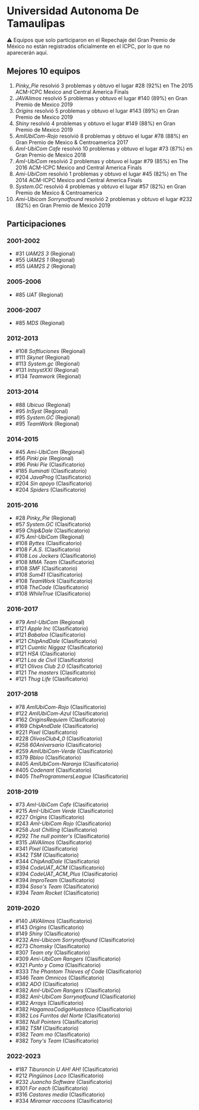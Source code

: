 # Universidad Autonoma De Tamaulipas

:warning: Equipos que solo participaron en el Repechaje del Gran Premio de México no están registrados oficialmente en el ICPC, por lo que no aparecerán aquí.

## Mejores 10 equipos

1. _Pinky_Pie_ resolvió 3 problemas y obtuvo el lugar #28 (92%) en The 2015 ACM-ICPC Mexico and Central America Finals
1. _JAVAlimos_ resolvió 5 problemas y obtuvo el lugar #140 (89%) en Gran Premio de Mexico 2019
1. _Origins_ resolvió 5 problemas y obtuvo el lugar #143 (89%) en Gran Premio de Mexico 2019
1. _Shiny_ resolvió 4 problemas y obtuvo el lugar #149 (88%) en Gran Premio de Mexico 2019
1. _AmIUbiCom-Rojo_ resolvió 8 problemas y obtuvo el lugar #78 (88%) en Gran Premio de Mexico & Centroamerica 2017
1. _AmI-UbiCom Cafe_ resolvió 10 problemas y obtuvo el lugar #73 (87%) en Gran Premio de Mexico 2018
1. _AmI-UbiCom_ resolvió 2 problemas y obtuvo el lugar #79 (85%) en The 2016 ACM-ICPC Mexico and Central America Finals
1. _Ami-UbiCom_ resolvió 1 problemas y obtuvo el lugar #45 (82%) en The 2014 ACM-ICPC Mexico and Central America Finals
1. _System.GC_ resolvió 4 problemas y obtuvo el lugar #57 (82%) en Gran Premio de Mexico & Centroamerica
1. _Ami-Ubicom Sorrynotfound_ resolvió 2 problemas y obtuvo el lugar #232 (82%) en Gran Premio de Mexico 2019

## Participaciones

### 2001-2002

- #31 _UAM2S 3_ (Regional)
- #55 _UAM2S 1_ (Regional)
- #55 _UAM2S 2_ (Regional)

### 2005-2006

- #85 _UAT_ (Regional)

### 2006-2007

- #85 _MDS_ (Regional)

### 2012-2013

- #108 _Softluciones_ (Regional)
- #111 _Skynet_ (Regional)
- #113 _System.gc_ (Regional)
- #131 _IntsystXXI_ (Regional)
- #134 _Teamwork_ (Regional)

### 2013-2014

- #88 _Ubicuo_ (Regional)
- #95 _InSyst_ (Regional)
- #95 _System.GC_ (Regional)
- #95 _TeamWork_ (Regional)

### 2014-2015

- #45 _Ami-UbiCom_ (Regional)
- #56 _Pinki pie_ (Regional)
- #96 _Pinki Pie_ (Clasificatorio)
- #185 _Iluminati_ (Clasificatorio)
- #204 _JavaProg_ (Clasificatorio)
- #204 _Sin apoyo_ (Clasificatorio)
- #204 _Spiders_ (Clasificatorio)

### 2015-2016

- #28 _Pinky_Pie_ (Regional)
- #57 _System.GC_ (Clasificatorio)
- #59 _Chip&Dale_ (Clasificatorio)
- #75 _AmI-UbiCom_ (Regional)
- #108 _Byttes_ (Clasificatorio)
- #108 _F.A.S._ (Clasificatorio)
- #108 _Los Jockers_ (Clasificatorio)
- #108 _MMA Team_ (Clasificatorio)
- #108 _SMF_ (Clasificatorio)
- #108 _Sum41_ (Clasificatorio)
- #108 _TeamWork_ (Clasificatorio)
- #108 _TheCode_ (Clasificatorio)
- #108 _WhileTrue_ (Clasificatorio)

### 2016-2017

- #79 _AmI-UbiCom_ (Regional)
- #121 _Apple Inc_ (Clasificatorio)
- #121 _Babaloo_ (Clasificatorio)
- #121 _ChipAndDale_ (Clasificatorio)
- #121 _Cuantic Niggaz_ (Clasificatorio)
- #121 _HSA_ (Clasificatorio)
- #121 _Los de Civil_ (Clasificatorio)
- #121 _Olivos Club 2.0_ (Clasificatorio)
- #121 _The masters_ (Clasificatorio)
- #121 _Thug Life_ (Clasificatorio)

### 2017-2018

- #78 _AmIUbiCom-Rojo_ (Clasificatorio)
- #122 _AmIUbiCom-Azul_ (Clasificatorio)
- #162 _OriginsRequiem_ (Clasificatorio)
- #169 _ChipAndDale_ (Clasificatorio)
- #221 _Pixel_ (Clasificatorio)
- #228 _OlivosClub4_0_ (Clasificatorio)
- #258 _60Aniversario_ (Clasificatorio)
- #259 _AmIUbiCom-Verde_ (Clasificatorio)
- #379 _Bbloo_ (Clasificatorio)
- #405 _AmIUbiCom-Naranja_ (Clasificatorio)
- #405 _Codenant_ (Clasificatorio)
- #405 _TheProgrammersLeague_ (Clasificatorio)

### 2018-2019

- #73 _AmI-UbiCom Cafe_ (Clasificatorio)
- #215 _AmI-UbiCom Verde_ (Clasificatorio)
- #227 _Origins_ (Clasificatorio)
- #243 _AmI-UbiCom Rojo_ (Clasificatorio)
- #258 _Just Chilling_ (Clasificatorio)
- #292 _The null pointer's_ (Clasificatorio)
- #315 _JAVAlimos_ (Clasificatorio)
- #341 _Pixel_ (Clasificatorio)
- #342 _TSM_ (Clasificatorio)
- #344 _ChipAndDale_ (Clasificatorio)
- #394 _CodeUAT_ACM_ (Clasificatorio)
- #394 _CodeUAT_ACM_Plus_ (Clasificatorio)
- #394 _ImproTeam_ (Clasificatorio)
- #394 _Soso's Team_ (Clasificatorio)
- #394 _Team Rocket_ (Clasificatorio)

### 2019-2020

- #140 _JAVAlimos_ (Clasificatorio)
- #143 _Origins_ (Clasificatorio)
- #149 _Shiny_ (Clasificatorio)
- #232 _Ami-Ubicom Sorrynotfound_ (Clasificatorio)
- #273 _Chomsky_ (Clasificatorio)
- #307 _Team oty_ (Clasificatorio)
- #309 _Ami-UbiCom Rangers_ (Clasificatorio)
- #321 _Punto y Coma_ (Clasificatorio)
- #333 _The Phantom Thieves of Code_ (Clasificatorio)
- #346 _Team Omnicos_ (Clasificatorio)
- #382 _ADO_ (Clasificatorio)
- #382 _AmI-UbiCom Rangers_ (Clasificatorio)
- #382 _AmI-UbiCom Sorrynotfound_ (Clasificatorio)
- #382 _Arrays_ (Clasificatorio)
- #382 _HagamosCodigoHuasteco_ (Clasificatorio)
- #382 _Los Furritos del Norte_ (Clasificatorio)
- #382 _Null Pointers_ (Clasificatorio)
- #382 _TSM_ (Clasificatorio)
- #382 _Team mo_ (Clasificatorio)
- #382 _Tony's Team_ (Clasificatorio)

### 2022-2023

- #187 _Tiburoncin U AH! AH!_ (Clasificatorio)
- #212 _Pingüinos Loco_ (Clasificatorio)
- #232 _Juancho Software_ (Clasificatorio)
- #301 _For each_ (Clasificatorio)
- #316 _Castores media_ (Clasificatorio)
- #334 _Miramar raccoons_ (Clasificatorio)



